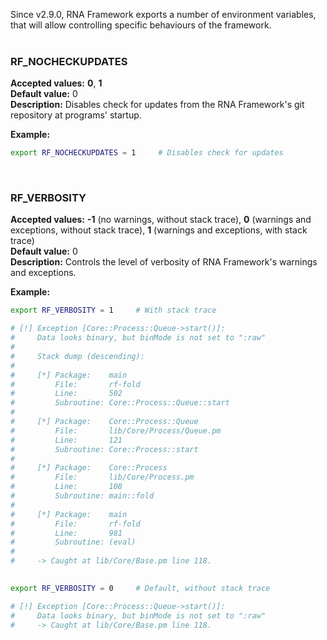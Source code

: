 Since v2.9.0, RNA Framework exports a number of environment variables, that will allow controlling specific behaviours of the framework.<br/><br/>


### RF_NOCHECKUPDATES

__Accepted values:__ __0__, __1__<br/>
__Default value:__ 0<br/>
__Description:__ Disables check for updates from the RNA Framework's git repository at programs' startup.<br/>

__Example:__

```bash
export RF_NOCHECKUPDATES = 1     # Disables check for updates
```
<br/>

### RF_VERBOSITY

__Accepted values:__ __-1__ (no warnings, without stack trace), __0__ (warnings and exceptions, without stack trace), __1__ (warnings and exceptions, with stack trace)<br/>
__Default value:__ 0<br/>
__Description:__ Controls the level of verbosity of RNA Framework's warnings and exceptions.<br/>

__Example:__

```bash
export RF_VERBOSITY = 1     # With stack trace

# [!] Exception [Core::Process::Queue->start()]:
#     Data looks binary, but binMode is not set to ":raw"
#
#     Stack dump (descending):
#
#     [*] Package:    main
#         File:       rf-fold
#         Line:       502
#         Subroutine: Core::Process::Queue::start
# 
#     [*] Package:    Core::Process::Queue
#         File:       lib/Core/Process/Queue.pm
#         Line:       121
#         Subroutine: Core::Process::start
# 
#     [*] Package:    Core::Process
#         File:       lib/Core/Process.pm
#         Line:       108
#         Subroutine: main::fold
# 
#     [*] Package:    main
#         File:       rf-fold
#         Line:       981
#         Subroutine: (eval)
#         
#     -> Caught at lib/Core/Base.pm line 118.
        

export RF_VERBOSITY = 0     # Default, without stack trace

# [!] Exception [Core::Process::Queue->start()]:
#     Data looks binary, but binMode is not set to ":raw"
#     -> Caught at lib/Core/Base.pm line 118.
```


